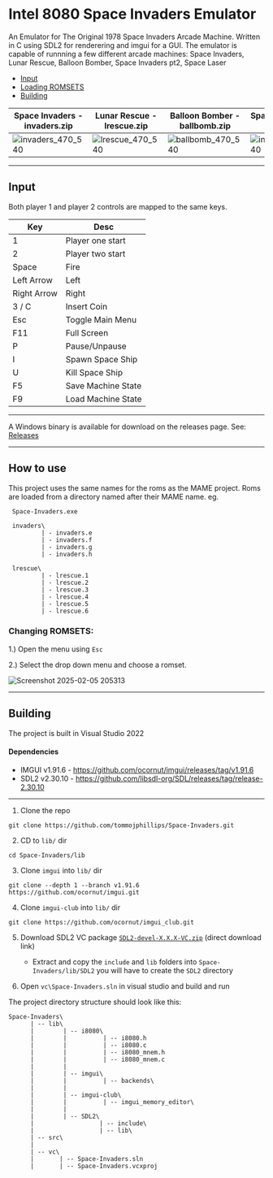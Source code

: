 # Intel 8080 Space Invaders Emulator

An Emulator for The Original 1978 Space Invaders Arcade Machine.
Written in C using SDL2 for renderering and imgui for a GUI.
The emulator is capable of runnning a few different arcade machines: Space Invaders, Lunar Rescue, Balloon Bomber, Space Invaders pt2, Space Laser

 - [Input](https://github.com/tommojphillips/Space-Invaders/master/README.md#input)
 - [Loading ROMSETS](https://github.com/tommojphillips/Space-Invaders/master/README.md#changing-romsets)
 - [Building](https://github.com/tommojphillips/Space-Invaders/master/README.md#building)

| Space Invaders - invaders.zip | Lunar Rescue - lrescue.zip | Balloon Bomber - ballbomb.zip | Space Invaders Pt2 - invadpt2.zip | Space Laser - spclaser.zip |
| -                             | -                          |-                              | -                                 |   -                        |
| ![invaders_470_540](https://github.com/user-attachments/assets/4dd6c515-b1f5-4632-9761-733ad9d67b46) | ![lrescue_470_540](https://github.com/user-attachments/assets/c25fc147-197a-47ec-a009-612686c928b1)  | ![ballbomb_470_540](https://github.com/user-attachments/assets/acb352f5-e611-4457-995e-e511894af90a) | ![invaderspt2_470_540](https://github.com/user-attachments/assets/cd913aad-b211-4de7-aabd-1fa5563c54d8)  | ![space_laser_470_540](https://github.com/user-attachments/assets/ba478b46-e1a0-4613-9188-1ce54bd4154e) |

---

## Input

Both player 1 and player 2 controls are mapped to the same keys.

| Key         | Desc                       |
| ---         | ----------------------     |
| 1           | Player one start           |
| 2           | Player two start           |
| Space       | Fire                       |
| Left Arrow  | Left                       |
| Right Arrow | Right                      |
| 3 / C       | Insert Coin                |
| Esc         | Toggle Main Menu           |
| F11         | Full Screen                |
| P           | Pause/Unpause              |
| I           | Spawn Space Ship           |
| U           | Kill Space Ship            |
| F5          | Save Machine State         |
| F9          | Load Machine State         |

---

A Windows binary is available for download on the releases page. See: [Releases](https://github.com/tommojphillips/Space-Invaders/releases)

---

## How to use
 This project uses the same names for the roms as the MAME project. Roms are loaded from a directory named after their MAME name. eg.

```
 Space-Invaders.exe

 invaders\
         | - invaders.e
         | - invaders.f
         | - invaders.g
         | - invaders.h

 lrescue\
         | - lrescue.1
         | - lrescue.2
         | - lrescue.3
         | - lrescue.4
         | - lrescue.5
         | - lrescue.6
```

### Changing ROMSETS:

 1.) Open the menu using `Esc`
 
 2.) Select the drop down menu and choose a romset.

![Screenshot 2025-02-05 205313](https://github.com/user-attachments/assets/72a5defc-9057-4d44-a6c2-195882728b04)

---

## Building

The project is built in Visual Studio 2022

#### Dependencies 
 - IMGUI v1.91.6 - https://github.com/ocornut/imgui/releases/tag/v1.91.6
 - SDL2 v2.30.10 - https://github.com/libsdl-org/SDL/releases/tag/release-2.30.10

---

  1. Clone the repo  
  
  ```
  git clone https://github.com/tommojphillips/Space-Invaders.git
  ```
  
  2. CD to `lib/` dir
  
  ```
  cd Space-Invaders/lib
  ```
    
  3. Clone `imgui` into `lib/` dir
  
  ``` 
  git clone --depth 1 --branch v1.91.6 https://github.com/ocornut/imgui.git
  ```
  
  4. Clone `imgui-club` into `lib/` dir

  ```
  git clone https://github.com/ocornut/imgui_club.git
  ```
 
  5. Download SDL2 VC package [`SDL2-devel-X.X.X-VC.zip`](https://github.com/libsdl-org/SDL/releases/download/release-2.30.10/SDL2-devel-2.30.10-VC.zip) (direct download link)
     - Extract and copy the `include` and `lib` folders into `Space-Invaders/lib/SDL2` you will have to create the `SDL2` directory

 6. Open `vc\Space-Invaders.sln` in visual studio and build and run

The project directory structure should look like this:

```
Space-Invaders\
      | -- lib\
      |        | -- i8080\
      |        |          | -- i8080.h
      |        |          | -- i8080.c
      |        |          | -- i8080_mnem.h
      |        |          | -- i8080_mnem.c
      |        |
      |        | -- imgui\
      |        |          | -- backends\
      |        |
      |        | -- imgui-club\
      |        |          | -- imgui_memory_editor\
      |        |
      |        | -- SDL2\
      |                  | -- include\
      |                  | -- lib\        
      | -- src\
      |
      | -- vc\
      |       | -- Space-Invaders.sln
      |       | -- Space-Invaders.vcxproj
```
